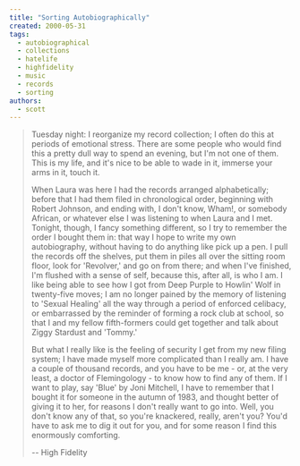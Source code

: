 ```yaml
---
title: "Sorting Autobiographically"
created: 2000-05-31
tags: 
  - autobiographical
  - collections
  - hatelife
  - highfidelity
  - music
  - records
  - sorting
authors: 
  - scott
---
```


> Tuesday night: I reorganize my record collection; I often do this at periods of emotional stress. There are some people who would find this a pretty dull way to spend an evening, but I'm not one of them. This is my life, and it's nice to be able to wade in it, immerse your arms in it, touch it.
> 
> When Laura was here I had the records arranged alphabetically; before that I had them filed in chronological order, beginning with Robert Johnson, and ending with, I don't know, Wham!, or somebody African, or whatever else I was listening to when Laura and I met. Tonight, though, I fancy something different, so I try to remember the order I bought them in: that way I hope to write my own autobiography, without having to do anything like pick up a pen. I pull the records off the shelves, put them in piles all over the sitting room floor, look for 'Revolver,' and go on from there; and when I've finished, I'm flushed with a sense of self, because this, after all, is who I am. I like being able to see how I got from Deep Purple to Howlin' Wolf in twenty-five moves; I am no longer pained by the memory of listening to 'Sexual Healing' all the way through a period of enforced celibacy, or embarrassed by the reminder of forming a rock club at school, so that I and my fellow fifth-formers could get together and talk about Ziggy Stardust and 'Tommy.'
> 
> But what I really like is the feeling of security I get from my new filing system; I have made myself more complicated than I really am. I have a couple of thousand records, and you have to be me - or, at the very least, a doctor of Flemingology - to know how to find any of them. If I want to play, say 'Blue' by Joni Mitchell, I have to remember that I bought it for someone in the autumn of 1983, and thought better of giving it to her, for reasons I don't really want to go into. Well, you don't know any of that, so you're knackered, really, aren't you? You'd have to ask me to dig it out for you, and for some reason I find this enormously comforting.
> 
> \-- High Fidelity
